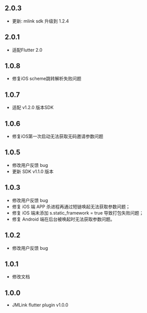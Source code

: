 ## 2.0.3
+ 更新: mlink sdk 升级到 1.2.4
## 2.0.1
+ 适配Flutter 2.0
## 1.0.8
+ 修复iOS scheme跳转解析失败问题
## 1.0.7
+ 适配 v1.2.0 版本SDK
## 1.0.6
+ 修复iOS第一次启动无法获取无码邀请参数问题
## 1.0.5
+ 修改用户反馈 bug
+ 更新 SDK v1.1.0 版本
## 1.0.3
+ 修改用户反馈 bug
+ 修复 iOS 端 APP 杀进程再通过短链唤起无法获取参数问题；
+ 修复 iOS 端未添加 s.static_framework = true 导致打包失败问题；
+ 修复 Android 端在后台被唤起时无法获取参数问题。
## 1.0.2
+ 修改用户反馈 bug

## 1.0.1
+ 修改文档

## 1.0.0
+ JMLink flutter plugin v1.0.0


